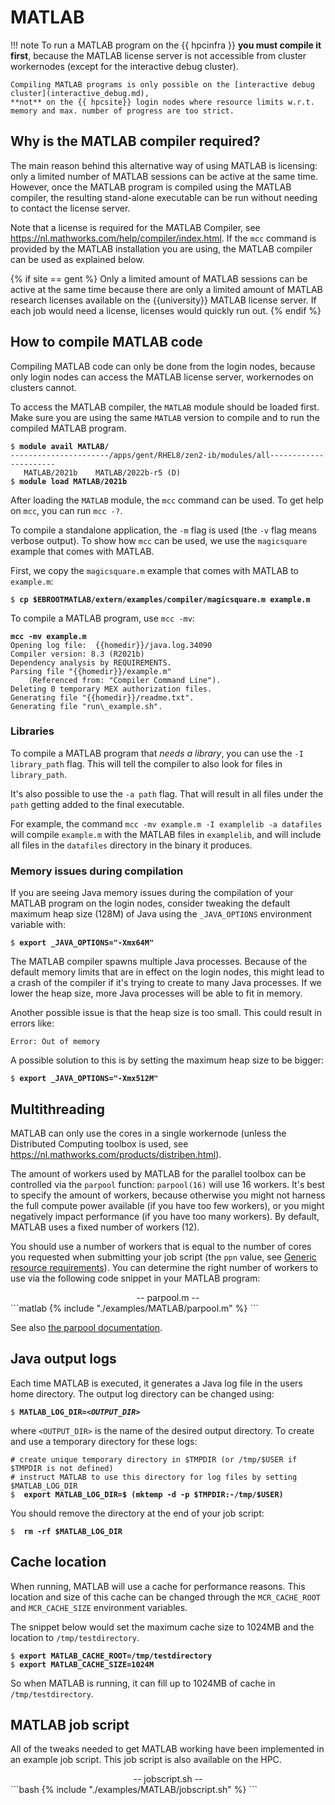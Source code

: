 # MATLAB

!!! note
    To run a MATLAB program on the {{ hpcinfra }} **you must compile it first**,
    because the MATLAB license server is not accessible from cluster workernodes
    (except for the interactive debug cluster).

    Compiling MATLAB programs is only possible on the [interactive debug cluster](interactive_debug.md),
    **not** on the {{ hpcsite}} login nodes where resource limits w.r.t. memory and max. number of progress are too strict.

## Why is the MATLAB compiler required?

The main reason behind this alternative way of using MATLAB is
licensing: only a limited number of MATLAB sessions can be active at the
same time. However, once the MATLAB program is compiled using the MATLAB
compiler, the resulting stand-alone executable can be run without
needing to contact the license server.

Note that a license is required for the MATLAB Compiler, see
<https://nl.mathworks.com/help/compiler/index.html>. If the `mcc`
command is provided by the MATLAB installation you are using, the MATLAB
compiler can be used as explained below.

{% if site == gent %}
Only a limited amount of MATLAB sessions can be active at the same time
because there are only a limited amount of MATLAB research licenses
available on the {{university}} MATLAB license server. If each job would need a
license, licenses would quickly run out.
{% endif %}
## How to compile MATLAB code

Compiling MATLAB code can only be done from the login nodes, because
only login nodes can access the MATLAB license server, workernodes on
clusters cannot.

To access the MATLAB compiler, the `MATLAB` module should be loaded
first. Make sure you are using the same `MATLAB` version to compile and
to run the compiled MATLAB program.

<pre><code>$ <b>module avail MATLAB/</b>
----------------------/apps/gent/RHEL8/zen2-ib/modules/all----------------------
   MATLAB/2021b    MATLAB/2022b-r5 (D)
$ <b>module load MATLAB/2021b</b>
</code></pre>

After loading the `MATLAB` module, the `mcc` command can be used. To get
help on `mcc`, you can run `mcc -?`.

To compile a standalone application, the `-m` flag is used (the `-v`
flag means verbose output). To show how `mcc` can be used, we use the
`magicsquare` example that comes with MATLAB.

First, we copy the `magicsquare.m` example that comes with MATLAB to
`example.m`:

<pre><code>$ <b>cp $EBROOTMATLAB/extern/examples/compiler/magicsquare.m example.m</b>
</code></pre>

To compile a MATLAB program, use `mcc -mv`:

<pre><code><b>mcc -mv example.m</b>
Opening log file:  {{homedir}}/java.log.34090
Compiler version: 8.3 (R2021b)
Dependency analysis by REQUIREMENTS.
Parsing file "{{homedir}}/example.m"
	(Referenced from: "Compiler Command Line").
Deleting 0 temporary MEX authorization files.
Generating file "{{homedir}}/readme.txt".
Generating file "run\_example.sh".
</code></pre>

### Libraries

To compile a MATLAB program that *needs a library*, you can use the
`-I library_path` flag. This will tell the compiler to also look for
files in `library_path`.

It's also possible to use the `-a path` flag. That will result in all
files under the `path` getting added to the final executable.

For example, the command `mcc -mv example.m -I examplelib -a datafiles`
will compile `example.m` with the MATLAB files in `examplelib`, and will
include all files in the `datafiles` directory in the binary it
produces.

### Memory issues during compilation

If you are seeing Java memory issues during the compilation of your
MATLAB program on the login nodes, consider tweaking the default maximum
heap size (128M) of Java using the `_JAVA_OPTIONS` environment variable
with:

<pre><code>$ <b>export _JAVA_OPTIONS="-Xmx64M"</b>
</code></pre>

The MATLAB compiler spawns multiple Java processes. Because of the
default memory limits that are in effect on the login nodes, this might
lead to a crash of the compiler if it's trying to create to many Java
processes. If we lower the heap size, more Java processes will be able
to fit in memory.

Another possible issue is that the heap size is too small. This could
result in errors like:

<pre><code>Error: Out of memory
</code></pre>

A possible solution to this is by setting the maximum heap size to be
bigger:

<pre><code>$ <b>export _JAVA_OPTIONS="-Xmx512M"</b>
</code></pre>

## Multithreading

MATLAB can only use the cores in a single workernode (unless the
Distributed Computing toolbox is used, see
<https://nl.mathworks.com/products/distriben.html>).

The amount of workers used by MATLAB for the parallel toolbox can be
controlled via the `parpool` function: `parpool(16)` will use 16
workers. It's best to specify the amount of workers, because otherwise
you might not harness the full compute power available (if you have too
few workers), or you might negatively impact performance (if you have
too many workers). By default, MATLAB uses a fixed number of workers
(12).

You should use a number of workers that is equal to the number of cores
you requested when submitting your job script (the `ppn` value, see [Generic resource requirements](../running_batch_jobs/#generic-resource-requirements)).
You can determine the right number of workers to use via the following
code snippet in your MATLAB program:

<div style="text-align: center;">-- parpool.m --</div>
```matlab
{% include "./examples/MATLAB/parpool.m" %}
```

See also [the parpool
documentation](https://nl.mathworks.com/help/distcomp/parpool.html).

## Java output logs

Each time MATLAB is executed, it generates a Java log file in the users
home directory. The output log directory can be changed using:

<pre><code>$ <b>MATLAB_LOG_DIR=<i>&lt;OUTPUT_DIR&gt;</i></b>
</code></pre>

where `<OUTPUT_DIR>` is the name of the desired output directory. To
create and use a temporary directory for these logs:

<pre><code># create unique temporary directory in $TMPDIR (or /tmp/$USER if
$TMPDIR is not defined)
# instruct MATLAB to use this directory for log files by setting $MATLAB_LOG_DIR
$ <b> export MATLAB_LOG_DIR=$ (mktemp -d -p $TMPDIR:-/tmp/$USER)</b>
</code></pre>

You should remove the directory at the end of your job script:

<pre><code>$ <b> rm -rf $MATLAB_LOG_DIR</b>
</code></pre>

## Cache location

When running, MATLAB will use a cache for performance reasons. This
location and size of this cache can be changed through the
`MCR_CACHE_ROOT` and `MCR_CACHE_SIZE` environment variables.

The snippet below would set the maximum cache size to 1024MB and the
location to `/tmp/testdirectory`.

<pre><code>$ <b>export MATLAB_CACHE_ROOT=/tmp/testdirectory </b>
$ <b>export MATLAB_CACHE_SIZE=1024M </b>
</code></pre>

So when MATLAB is running, it can fill up to 1024MB of cache in
`/tmp/testdirectory`.

## MATLAB job script

All of the tweaks needed to get MATLAB working have been implemented in
an example job script. This job script is also available on the HPC.
<!-- %TODO: where? -->

<div style="text-align: center;">-- jobscript.sh --</div>
```bash
{% include "./examples/MATLAB/jobscript.sh" %}
```
